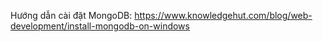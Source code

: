 Hướng dẫn cài đặt MongoDB:
https://www.knowledgehut.com/blog/web-development/install-mongodb-on-windows